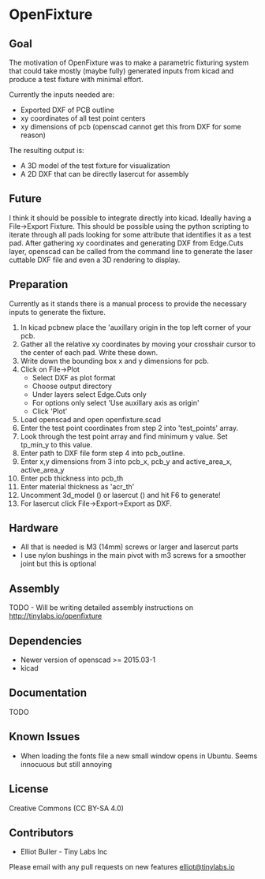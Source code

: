 # OpenFixture

## Goal
The motivation of OpenFixture was to make a parametric fixturing system that could take mostly (maybe fully) generated inputs from kicad and produce a test fixture with minimal effort.

Currently the inputs needed are:
  * Exported DXF of PCB outline
  * xy coordinates of all test point centers
  * xy dimensions of pcb (openscad cannot get this from DXF for some reason)

The resulting output is:
  * A 3D model of the test fixture for visualization
  * A 2D DXF that can be directly lasercut for assembly

## Future
I think it should be possible to integrate directly into kicad. Ideally having a File->Export Fixture. This should be possible using the python scripting to iterate through all pads looking for some attribute that identifies it as a test pad. After gathering xy coordinates and generating DXF from Edge.Cuts layer, openscad can be called from the command line to generate the laser cuttable DXF file and even a 3D rendering to display.

## Preparation
Currently as it stands there is a manual process to provide the necessary inputs to generate the fixture.
  1. In kicad pcbnew place the 'auxillary origin in the top left corner of your pcb.
  2. Gather all the relative xy coordinates by moving your crosshair cursor to the center of each pad. Write these down.
  3. Write down the bounding box x and y dimensions for pcb.
  4. Click on File->Plot
     * Select DXF as plot format
     * Choose output directory
     * Under layers select Edge.Cuts only
     * For options only select 'Use auxillary axis as origin'
     * Click 'Plot'
  5. Load openscad and open openfixture.scad
  6. Enter the test point coordinates from step 2 into 'test_points' array.
  7. Look through the test point array and find minimum y value. Set tp_min_y to this value.
  8. Enter path to DXF file form step 4 into pcb_outline.
  9. Enter x,y dimensions from 3 into pcb_x, pcb_y and active_area_x, active_area_y
  10. Enter pcb thickness into pcb_th
  11. Enter material thickness as 'acr_th'
  12. Uncomment 3d_model () or lasercut () and hit F6 to generate!
  13. For lasercut click File->Export->Export as DXF.
  

## Hardware
  * All that is needed is M3 (14mm) screws or larger and lasercut parts
  * I use nylon bushings in the main pivot with m3 screws for a smoother joint but this is optional 

## Assembly
TODO - Will be writing detailed assembly instructions on http://tinylabs.io/openfixture

## Dependencies
  * Newer version of openscad >= 2015.03-1
  * kicad

## Documentation
TODO

## Known Issues
  * When loading the fonts file a new small window opens in Ubuntu. Seems innocuous but still annoying

## License
Creative Commons (CC BY-SA 4.0)

## Contributors
  * Elliot Buller - Tiny Labs Inc

Please email with any pull requests on new features
elliot@tinylabs.io